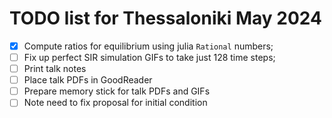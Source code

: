 #  TODO list for Thessaloniki May 2024

- [x] Compute ratios for equilibrium using julia `Rational` numbers;
- [ ] Fix up perfect SIR simulation GIFs to take just 128 time steps;
- [ ]  Print talk notes
- [ ] Place talk PDFs in GoodReader
- [ ] Prepare memory stick for talk PDFs and GIFs
- [ ] Note need to fix proposal for initial condition
